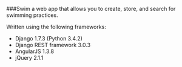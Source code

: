 ###Swim
a web app that allows you to create, store, and search for swimming practices. 

Written using the following frameworks:
* Django 1.7.3 (Python 3.4.2)
* Django REST framework 3.0.3
* AngularJS 1.3.8
* jQuery 2.1.1 
